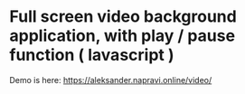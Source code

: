 # Full screen video background application, with play / pause function ( lavascript )
Demo is here: 
https://aleksander.napravi.online/video/
